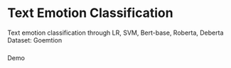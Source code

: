 # Text Emotion Classification

Text emotion classification through LR, SVM, Bert-base, Roberta, Deberta
Dataset: Goemtion

###
Demo

